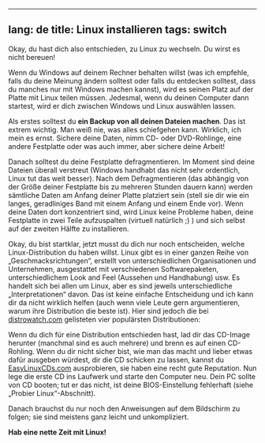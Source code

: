 

---
lang: de
title: Linux installieren
tags: switch
---

Okay, du hast dich also entschieden, zu Linux zu wechseln. Du wirst es nicht bereuen!

Wenn du Windows auf deinem Rechner behalten willst (was ich empfehle, falls du deine Meinung ändern solltest oder falls du entdecken solltest, dass du manches nur mit Windows machen kannst), wird es seinen Platz auf der Platte mit Linux teilen müssen. Jedesmal, wenn du deinen Computer dann startest, wird er dich zwischen Windows und Linux auswählen lassen.

Als erstes solltest du <b>ein Backup von all deinen Dateien machen</b>. Das ist extrem wichtig. Man weiß nie, was alles schiefgehen kann. Wirklich, ich mein es ernst. Sichere deine Daten, nimm CD- oder DVD-Rohlinge, eine andere Festplatte oder was auch immer, aber sichere deine Arbeit!

Danach solltest du deine Festplatte defragmentieren. Im Moment sind deine Dateien überall verstreut (Windows handhabt das nicht sehr ordentlich, Linux tut das weit besser). Nach dem Defragmentieren (das abhängig von der Größe deiner Festplatte bis zu mehreren Stunden dauern kann) werden sämtliche Daten am Anfang deiner Platte platziert sein (stell sie dir wie ein langes, geradliniges Band mit einem Anfang und einem Ende vor). Wenn deine Daten dort konzentriert sind, wird Linux keine Probleme haben, deine Festplatte in zwei Teile aufzuspalten (virtuell natürlich ;) ) und sich selbst auf der zweiten Hälfte zu installieren.

Okay, du bist startklar, jetzt musst du dich nur noch entscheiden, welche Linux-Distribution du haben willst. Linux gibt es in einer ganzen Reihe von „Geschmacksrichtungen“, erstellt von unterschiedlichen Organisationen und Unternehmen, ausgestattet mit verschiedenen Softwarepaketen, unterschiedlichem Look and Feel (Aussehen und Handhabung) usw. Es handelt sich bei allen um Linux, aber es sind jeweils unterschiedliche „Interpretationen“ davon. Das ist keine einfache Entscheidung und ich kann dir da nicht wirklich helfen (auch wenn viele Leute gern argumentieren, warum ihre Distribution die beste ist). Hier sind jedoch die bei <a href="http://www.distrowatch.com">distrowatch.com</a> gelisteten vier populärsten Distributionen:

<? make_distros_table() ?>

Wenn du dich für eine Distribution entschieden hast, lad dir das CD-Image herunter (manchmal sind es auch mehrere) und brenn es auf einen CD-Rohling. Wenn du dir nicht sicher bist, wie man das macht und lieber etwas dafür ausgeben würdest, dir die CD schicken zu lassen, kannst du <a href="http://www.easylinuxcds.com">EasyLinuxCDs.com</a> ausprobieren, sie haben eine recht gute Reputation. Nun lege die erste CD ins Laufwerk und starte den Computer neu. Dein PC sollte von CD booten; tut er das nicht, ist deine BIOS-Einstellung fehlerhaft (siehe „Probier Linux“-Abschnitt).

Danach brauchst du nur noch den Anweisungen auf dem Bildschirm zu folgen; sie sind meistens ganz leicht und unkompliziert.

<b>Hab eine nette Zeit mit Linux!</b>

